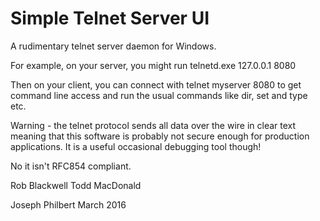 Simple Telnet Server UI
=======

A rudimentary telnet server daemon for Windows.

For example, on your server, you might run telnetd.exe 127.0.0.1 8080

Then on your client, you can connect with telnet myserver 8080 to get
command line access and run the usual commands like dir, set and type
etc.

Warning - the telnet protocol sends all data over the wire in clear
text meaning that this software is probably not secure enough for
production applications. It is a useful occasional debugging tool
though!

No it isn't RFC854 compliant.

Rob Blackwell
Todd MacDonald

Joseph Philbert
March 2016
